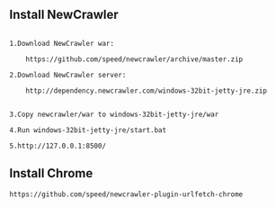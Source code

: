 ## Install NewCrawler
```

1.Download NewCrawler war:

	https://github.com/speed/newcrawler/archive/master.zip
	
2.Download NewCrawler server:

	http://dependency.newcrawler.com/windows-32bit-jetty-jre.zip


3.Copy newcrawler/war to windows-32bit-jetty-jre/war
	
4.Run windows-32bit-jetty-jre/start.bat 

5.http://127.0.0.1:8500/

```
	

## Install Chrome
	https://github.com/speed/newcrawler-plugin-urlfetch-chrome
